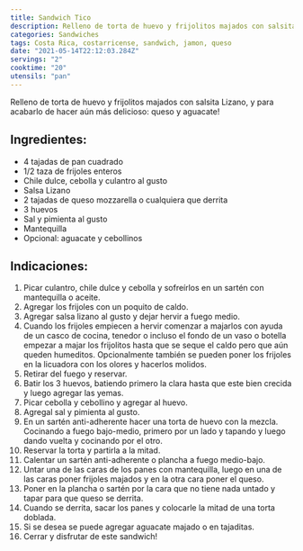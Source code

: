 ```yaml
---
title: Sandwich Tico
description: Relleno de torta de huevo y frijolitos majados con salsita Lizano!
categories: Sandwiches
tags: Costa Rica, costarricense, sandwich, jamon, queso
date: "2021-05-14T22:12:03.284Z"
servings: "2"
cooktime: "20"
utensils: "pan"
---
```


Relleno de torta de huevo y frijolitos majados con salsita Lizano, y para acabarlo de hacer aún más delicioso: queso y aguacate!

## Ingredientes:

- 4 tajadas de pan cuadrado
- 1/2 taza de frijoles enteros
- Chile dulce, cebolla y culantro al gusto
- Salsa Lizano
- 2 tajadas de queso mozzarella o cualquiera que derrita
- 3 huevos
- Sal y pimienta al gusto
- Mantequilla
- Opcional: aguacate y cebollinos

## Indicaciones:

1. Picar culantro, chile dulce y cebolla  y sofreírlos en un sartén con mantequilla o aceite.
2. Agregar los frijoles con un poquito de caldo.
3. Agregar salsa lizano al gusto y dejar hervir a fuego medio.
4. Cuando los frijoles empiecen a hervir comenzar a majarlos con ayuda de un casco de cocina, tenedor o incluso el fondo de un vaso o botella empezar a majar los frijolitos hasta que se seque el caldo pero que aún queden humeditos. Opcionalmente también se pueden poner los frijoles en la licuadora con los olores y hacerlos molidos.
5. Retirar del fuego y reservar.
6. Batir los 3 huevos, batiendo primero la clara hasta que este bien crecida y luego agregar las yemas.
7. Picar cebolla y cebollino y agregar al huevo.
8. Agregal sal y pimienta al gusto.
9. En un sartén anti-adherente hacer una torta de huevo con la mezcla. Cocinando a fuego bajo-medio, primero por un lado y tapando y luego dando vuelta y cocinando por el otro.
10. Reservar la torta y partirla a la mitad.
11. Calentar un sartén anti-adherente o plancha a fuego medio-bajo.
12. Untar una de las caras de los panes con mantequilla, luego en una de las caras poner frijoles majados y en la otra cara poner el queso.
13. Poner en la plancha o sartén por la cara que no tiene nada untado y tapar para que queso se derrita.
14. Cuando se derrita, sacar los panes y colocarle la mitad de una torta doblada.
15. Si se desea se puede agregar aguacate majado o en tajaditas.
16. Cerrar y disfrutar de este sandwich!
